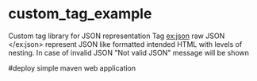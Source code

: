 # custom_tag_example
Custom tag library for JSON representation
Tag <ex:json> raw JSON </ex:json> represent JSON like formatted intended HTML with levels of nesting.
In case of invalid JSON "Not valid JSON" message will be shown

#deploy
simple maven web application

